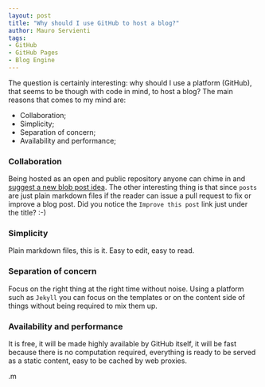 ```yaml
---
layout: post
title: "Why should I use GitHub to host a blog?"
author: Mauro Servienti
tags:
- GitHub
- GitHub Pages
- Blog Engine
---
```


The question is certainly interesting: why should I use a platform (GitHub), that seems to be though with code in mind, to host a blog? The main reasons that comes to my mind are:
* Collaboration;
* Simplicity;
* Separation of concern;
* Availability and performance;

### Collaboration

Being hosted as an open and public repository anyone can chime in and [suggest a new blob post idea](https://github.com/mauroservienti/mauroservienti.github.io/labels/Post%20proposal).
The other interesting thing is that since `posts` are just plain markdown files if the reader can issue a pull request to fix or improve a blog post. Did you notice the `Improve this post` link just under the title? :-)

### Simplicity

Plain markdown files, this is it. Easy to edit, easy to read.

### Separation of concern

Focus on the right thing at the right time without noise.
Using a platform such as `Jekyll` you can focus on the templates or on the content side of things without being required to mix them up.

### Availability and performance

It is free, it will be made highly available by GitHub itself, it will be fast because there is no computation required, everything is ready to be served as a static content, easy to be cached by web proxies.

.m 